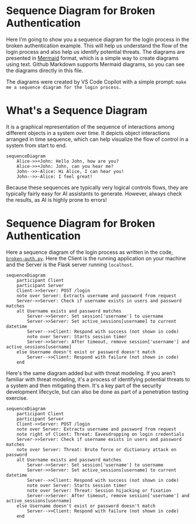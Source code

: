 # Sequence Diagram for Broken Authentication

Here I'm going to show you a sequence diagram for the login process in the broken authentication example. This will help us understand the flow of the login process and also help us identify potential threats. The diagrams are presented in [Mermaid](https://mermaid.live/) format, which is a simple way to create diagrams using text. Github Markdown supports Mermaid diagrams, so you can see the diagrams directly in this file.

The diagrams were created by VS Code Copilot with a simple prompt: `make me a sequence diagram for the login process.`

# What's a Sequence Diagram

It is a graphical representation of the sequence of interactions among different objects in a system over time. It depicts object interactions arranged in time sequence, which can help visualize the flow of control in a system from start to end.

```mermaid
sequenceDiagram
    Alice->>+John: Hello John, how are you?
    Alice->>+John: John, can you hear me?
    John-->>-Alice: Hi Alice, I can hear you!
    John-->>-Alice: I feel great!
```

Because these sequences are typically very logical controls flows, they are typically fairly easy for AI assistants to generate. However, always check the results, as AI is highly prone to errors!

# Sequence Diagram for Broken Authentication

Here a sequence diagram of the login process as written in the code, [`broken-auth.py`](./broken-auth.py). Here the Client is the running application on your machine and the Server is the Flask server running `localhost`.

```mermaid
sequenceDiagram
    participant Client
    participant Server
    Client->>Server: POST /login
    note over Server: Extracts username and password from request
    Server->>Server: Check if username exists in users and password matches
    alt Username exists and password matches
        Server->>Server: Set session['username'] to username
        Server->>Server: Set active_sessions[username] to current datetime
        Server-->>Client: Respond with success (not shown in code)
        note over Server: Starts session timer
        Server->>Server: After timeout, remove session['username'] and active_sessions[username]
    else Username doesn't exist or password doesn't match
        Server-->>Client: Respond with failure (not shown in code)
    end
```

Here's the same diagram added but with threat modeling. If you aren't familiar with threat modeling, it's a process of identifying potential threats to a system and then mitigating them. It's a key part of the security development lifecycle, but can also be done as part of a penetration testing exercise.

```mermaid
sequenceDiagram
    participant Client
    participant Server
    Client->>Server: POST /login
    note over Server: Extracts username and password from request
    note right of Client: Threat: Eavesdropping on login credentials
    Server->>Server: Check if username exists in users and password matches
    note over Server: Threat: Brute force or dictionary attack on password
    alt Username exists and password matches
        Server->>Server: Set session['username'] to username
        Server->>Server: Set active_sessions[username] to current datetime
        Server-->>Client: Respond with success (not shown in code)
        note over Server: Starts session timer
        note over Server: Threat: Session hijacking or fixation
        Server->>Server: After timeout, remove session['username'] and active_sessions[username]
    else Username doesn't exist or password doesn't match
        Server-->>Client: Respond with failure (not shown in code)
    end
```